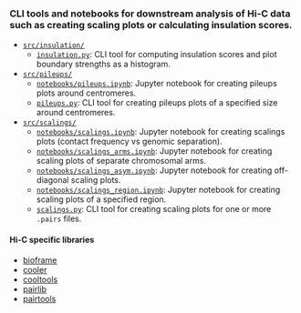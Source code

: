 ### CLI tools and notebooks for downstream analysis of Hi-C data such as creating scaling plots or calculating insulation scores.

* [`src/insulation/`](https://github.com/rusch-emma/hiC/blob/master/src/insulation)
  * [`insulation.py`](https://github.com/rusch-emma/hiC/blob/master/src/insulation/insulation.py): CLI tool for computing insulation scores and plot boundary strengths as a histogram.
* [`src/pileups/`](https://github.com/rusch-emma/hiC/tree/master/src/pileups)
  * [`notebooks/pileups.ipynb`](https://github.com/rusch-emma/hiC/blob/master/src/pileups/notebooks/pileups.ipynb): Jupyter notebook for creating pileups plots around centromeres.
  * [`pileups.py`](https://github.com/rusch-emma/hiC/blob/master/src/pileups/pileups.py): CLI tool for creating pileups plots of a specified size around centromeres.
* [`src/scalings/`](https://github.com/rusch-emma/hiC/tree/master/src/scalings)
  * [`notebooks/scalings.ipynb`](https://github.com/rusch-emma/hiC/blob/master/src/scalings/notebooks/scalings.ipynb): Jupyter notebook for creating scalings plots (contact frequency vs genomic separation).
  * [`notebooks/scalings_arms.ipynb`](https://github.com/rusch-emma/hiC/blob/master/src/scalings/notebooks/scalings_arms.ipynb): Jupyter notebook for creating scaling plots of separate chromosomal arms.
  * [`notebooks/scalings_asym.ipynb`](https://github.com/rusch-emma/hiC/blob/master/src/scalings/notebooks/scalings_asym.ipynb): Jupyter notebook for creating off-diagonal scaling plots.
  * [`notebooks/scalings_region.ipynb`](https://github.com/rusch-emma/hiC/blob/master/src/scalings/notebooks/scalings_region.ipynb): Jupyter notebook for creating scaling plots of a specified region.
  * [`scalings.py`](https://github.com/rusch-emma/hiC/blob/master/src/scalings/scalings.py): CLI tool for creating scaling plots for one or more `.pairs` files.
 
 #### Hi-C specific libraries
 * [bioframe](https://github.com/open2c/bioframe)
 * [cooler](https://github.com/open2c/cooler)
 * [cooltools](https://github.com/open2c/cooltools)
 * [pairlib](https://github.com/open2c/pairlib)
 * [pairtools](https://github.com/open2c/pairtools)
